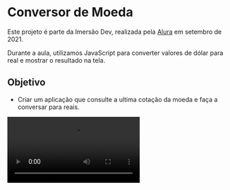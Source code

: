 # Conversor de Moeda

Este projeto é parte da Imersão Dev, realizada pela [Alura](https://www.alura.com.br/) em setembro de 2021.

Durante a aula, utilizamos JavaScript para converter valores de dólar para real e mostrar o resultado na tela. 

## Objetivo

- Criar um aplicação que consulte a ultima cotação da moeda e faça a conversar para reais.

<VIDEO   src="img/video.mp4" autoplay="true">

# Índice
# terra

<p>
    <ul>
        <li><a href="#sobre">Sobre</a></li>
    	<li><a href="#tecnologias">Tecnologias utilizadas</a></li>
	</ul>
</p>

<h2 id="sobre">
    ℹ️ Sobre
</h2>

O projeto é um conversor de moedas desenvolvido em HTML, CSS e Javascript puro, além de consumir uma API de cotação de moedas (<a href="https://docs.awesomeapi.com.br/api-de-moedas">AwesomeAPI</a>) com o intuito de praticar essas competências.

---

<h2 id="tecnologias">
    🚀 Tecnologias utilizadas
</h2>

Foram utilizadas as seguintes tecnologias:

<ul>
    <li>HTML</li>
    <li>CSS</li>
    <li>Javascript</li>
</ul>

---




### Contato

- [Solution on my Github profile](https://github.com/nathannieg/frontendmentor-3-column-preview)
- [Live site](https://3column-card-ng.netlify.app/)


- Github - [Hailton Nascimento](https://github.com/Hailton-Nascimento)
- LinkedIn - [Hailton Nascimento](https://linkedin.com/in/hailton-nascimento)







[![LinkedIn][linkedin-shield]][linkedin-url]
<!-- MARKDOWN LINKS & IMAGES -->
<!-- https://www.markdownguide.org/basic-syntax/#reference-style-links -->



[linkedin-shield]: https://img.shields.io/badge/-LinkedIn-black.svg?style=for-the-badge&logo=linkedin&colorB=555
[linkedin-url]: https://linkedin.com/in/hailton-nascimento


